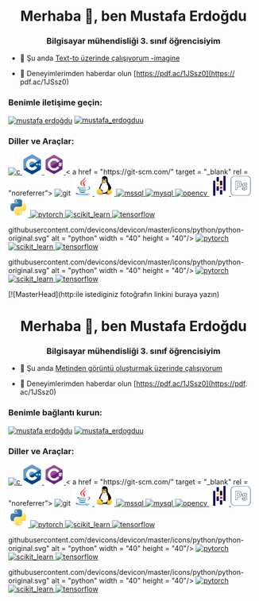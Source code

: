 <h1 align="center">Merhaba 👋, ben Mustafa Erdoğdu</h1>
<h3 align="center">Bilgisayar mühendisliği 3. sınıf öğrencisiyim</h3>

- 🔭 Şu anda [Text-to üzerinde çalışıyorum -imagine](https://github.com/mregungor/2024-YZ-VOST-LiRH/tree/main/2118121024)

- 📄 Deneyimlerimden haberdar olun [https://pdf.ac/1JSsz0](https:// pdf.ac/1JSsz0)

<h3 align="left">Benimle iletişime geçin:</h3>
<p align="left">
<a href="https://linkedin.com/in/mustafa erdoğdu" target= "blank"><img align = "center" src = "https://raw.githubusercontent.com/rahuldkjain/github-profile-readme-generator/master/src/images/icons/Social/linked-in-alt. svg" alt = "mustafa erdoğdu" height = "30" genişlik = "40" /></a>
<a href = "https://instagram.com/mustafa_erdogduu" target = "blank"><img align = " center" src = "https://raw.githubusercontent.com/rahuldkjain/github-profile-readme-generator/master/src/images/icons/Social/instagram.svg" alt = "mustafa_erdogduu" height = "30" genişlik ="40" /></a>
</p>

<h3 align="left">Diller ve Araçlar:</h3>
<p align = "left"> <a href = "https://www.cprogramming.com/" target = "_blank" rel = "noreferrer"> <img src = "https://raw.githubusercontent.com/ devicons/devicon/master/icons/c/c-original.svg" alt = "c" width = "40" height = "40"/> </a> <a href = "https://www.w3schools. com/cpp/" target = "_blank" rel = "noreferrer"> <img src = "https://raw.githubusercontent.com/devicons/devicon/master/icons/cplusplus/cplusplus-original.svg" alt = " cplusplus" width = "40" height = "40"/> </a> <a href = "https://www.w3schools.com/cs/" target = "_blank" rel = "noreferrer"> <img src ="https://raw.githubusercontent.com/devicons/devicon/master/icons/csharp/csharp-original.svg" alt = "csharp" width = "40" height = "40"/> </a> < a href = "https://git-scm.com/" target = "_blank" rel = "noreferrer"> <img src = "https://www.vectorlogo.zone/logos/git-scm/git-scm -icon.svg" alt = "git" width = "40" height = "40"/> </a> <a href = "https://www.java.com" target = "_blank" rel = "noreferrer" "> <img src = "https://raw.githubusercontent.com/devicons/devicon/master/icons/java/java-original.svg" alt = "java" width = "40" yükseklik = "40"/> </a> <a href = "https://www.linux.org/" target = "_blank" rel = "noreferrer"> <img src = "https://raw.githubusercontent.com/devicons/devicon/ master/icons/linux/linux-original.svg" alt = "linux" width = "40" height = "40"/> </a> <a href = "https://www.microsoft.com/en- us/sql-server" target = "_blank" rel = "noreferrer"> <img src = "https://www.svgrepo.com/show/303229/microsoft-sql-server-logo.svg" alt = "mssql " genişlik = "40" yükseklik = "40"/> </a> <a href = "https://www.mysql.com/" target = "_blank" rel = "noreferrer"> <img src = "https ://raw.githubusercontent.com/devicons/devicon/master/icons/mysql/mysql-original-wordmark.svg" alt = "mysql" width = "40" height = "40"/> </a> <a href = "https://opencv.org/" target = "_blank" rel = "noreferrer"> <img src = "https://www.vectorlogo.zone/logos/opencv/opencv-icon.svg" alt = "opencv" width = "40" height = "40"/> </a> <a href = "https://pandas.pydata.org/" target = "_blank" rel = "noreferrer"> <img src = "https://raw.githubusercontent.com/devicons/devicon/2ae2a900d2f041da66e950e4d48052658d850630/icons/pandas/pandas-original.svg" alt = "pandalar" width = "40" yükseklik = "40"/> </ a> <a href = "https://www.photoshop.com/en" target = "_blank" rel = "noreferrer"> <img src = "https://raw.githubusercontent.com/devicons/devicon/master /icons/photoshop/photoshop-line.svg" alt = "photoshop" width = "40" height = "40"/> </a> <a href = "https://www.python.org" target = _blank" rel = "noreferrer"> <img src = "https://raw.githubusercontent.com/devicons/devicon/master/icons/python/python-original.svg" alt = "python" width = "40" yükseklik ="40"/> </a> <a href = "https://pytorch.org/" target = "_blank" rel = "noreferrer"> <img src = "https://www.vectorlogo.zone/ logos/pytorch/pytorch-icon.svg" alt = "pytorch" width = "40" height = "40"/> </a> <a href = "https://scikit-learn.org/" target = " _blank" rel = "noreferrer"> <img src = "https://upload.wikimedia.org/wikipedia/commons/0/05/Scikit_learn_logo_small.svg" alt = "scikit_learn" width = "40" height = "40" /> </a> <a href = "https://www.tensorflow.org" target = "_blank" rel = "noreferrer"> <img src = "https://www.vectorlogo.zone/logos/tensorflow /tensorflow-icon.svg" alt = "tensorflow" width = "40" height = "40"/> </a> </p>githubusercontent.com/devicons/devicon/master/icons/python/python-original.svg" alt = "python" width = "40" height = "40"/> </a> <a href = "https:// pytorch.org/" target = "_blank" rel = "noreferrer"> <img src = "https://www.vectorlogo.zone/logos/pytorch/pytorch-icon.svg" alt = "pytorch" width = "40 " height = "40"/> </a> <a href = "https://scikit-learn.org/" target = "_blank" rel = "noreferrer"> <img src = "https://upload. wikimedia.org/wikipedia/commons/0/05/Scikit_learn_logo_small.svg" alt = "scikit_learn" width = "40" height = "40"/> </a> <a href = "https://www.tensorflow. org" target = "_blank" rel = "noreferrer"> <img src = "https://www.vectorlogo.zone/logos/tensorflow/tensorflow-icon.svg" alt = "tensorflow" width = "40" yükseklik = "40"/> </a> </p>githubusercontent.com/devicons/devicon/master/icons/python/python-original.svg" alt = "python" width = "40" height = "40"/> </a> <a href = "https:// pytorch.org/" target = "_blank" rel = "noreferrer"> <img src = "https://www.vectorlogo.zone/logos/pytorch/pytorch-icon.svg" alt = "pytorch" width = "40 " height = "40"/> </a> <a href = "https://scikit-learn.org/" target = "_blank" rel = "noreferrer"> <img src = "https://upload. wikimedia.org/wikipedia/commons/0/05/Scikit_learn_logo_small.svg" alt = "scikit_learn" width = "40" height = "40"/> </a> <a href = "https://www.tensorflow. org" target = "_blank" rel = "noreferrer"> <img src = "https://www.vectorlogo.zone/logos/tensorflow/tensorflow-icon.svg" alt = "tensorflow" width = "40" yükseklik = "40"/> </a> </p>
[![MasterHead](http:ile istediginiz fotoğrafın linkini buraya yazın)
<h1 align="center">Merhaba 👋, ben Mustafa Erdoğdu</h1>
<h3 align="center">Bilgisayar mühendisliği 3. sınıf öğrencisiyim</h3>

- 🔭 Şu anda [Metinden görüntü oluşturmak üzerinde çalışıyorum ](https://github.com/mregungor/2024-YZ-VOST-LiRH/tree/main/2118121024)

- 📄 Deneyimlerimden haberdar olun [https://pdf.ac/1JSsz0](https://pdf. ac/1JSsz0)

<h3 align="left">Benimle bağlantı kurun:</h3>
<p align="left">
<a href="https://linkedin.com/in/mustafa erdoğdu" target="blank "><img align = "center" src = "https://raw.githubusercontent.com/rahuldkjain/github-profile-readme-generator/master/src/images/icons/Social/linked-in-alt.svg" alt = "mustafa erdoğdu" height = "30" genişlik = "40" /></a>
<a href = "https://instagram.com/mustafa_erdogduu" target = "blank"><img align = "center" src = "https://raw.githubusercontent.com/rahuldkjain/github-profile-readme-generator/master/src/images/icons/Social/instagram.svg" alt = "mustafa_erdogduu" height = "30" genişlik = " 40" /></a>
</p>

<h3 align="left">Diller ve Araçlar:</h3>
<p align = "left"> <a href = "https://www.cprogramming.com/" target = "_blank" rel = "noreferrer"> <img src = "https://raw.githubusercontent.com/ devicons/devicon/master/icons/c/c-original.svg" alt = "c" width = "40" height = "40"/> </a> <a href = "https://www.w3schools. com/cpp/" target = "_blank" rel = "noreferrer"> <img src = "https://raw.githubusercontent.com/devicons/devicon/master/icons/cplusplus/cplusplus-original.svg" alt = " cplusplus" width = "40" height = "40"/> </a> <a href = "https://www.w3schools.com/cs/" target = "_blank" rel = "noreferrer"> <img src ="https://raw.githubusercontent.com/devicons/devicon/master/icons/csharp/csharp-original.svg" alt = "csharp" width = "40" height = "40"/> </a> < a href = "https://git-scm.com/" target = "_blank" rel = "noreferrer"> <img src = "https://www.vectorlogo.zone/logos/git-scm/git-scm -icon.svg" alt = "git" width = "40" height = "40"/> </a> <a href = "https://www.java.com" target = "_blank" rel = "noreferrer" "> <img src = "https://raw.githubusercontent.com/devicons/devicon/master/icons/java/java-original.svg" alt = "java" width = "40" yükseklik = "40"/> </a> <a href = "https://www.linux.org/" target = "_blank" rel = "noreferrer"> <img src = "https://raw.githubusercontent.com/devicons/devicon/ master/icons/linux/linux-original.svg" alt = "linux" width = "40" height = "40"/> </a> <a href = "https://www.microsoft.com/en- us/sql-server" target = "_blank" rel = "noreferrer"> <img src = "https://www.svgrepo.com/show/303229/microsoft-sql-server-logo.svg" alt = "mssql " genişlik = "40" yükseklik = "40"/> </a> <a href = "https://www.mysql.com/" target = "_blank" rel = "noreferrer"> <img src = "https ://raw.githubusercontent.com/devicons/devicon/master/icons/mysql/mysql-original-wordmark.svg" alt = "mysql" width = "40" height = "40"/> </a> <a href = "https://opencv.org/" target = "_blank" rel = "noreferrer"> <img src = "https://www.vectorlogo.zone/logos/opencv/opencv-icon.svg" alt = "opencv" width = "40" height = "40"/> </a> <a href = "https://pandas.pydata.org/" target = "_blank" rel = "noreferrer"> <img src = "https://raw.githubusercontent.com/devicons/devicon/2ae2a900d2f041da66e950e4d48052658d850630/icons/pandas/pandas-original.svg" alt = "pandalar" width = "40" yükseklik = "40"/> </ a> <a href = "https://www.photoshop.com/en" target = "_blank" rel = "noreferrer"> <img src = "https://raw.githubusercontent.com/devicons/devicon/master /icons/photoshop/photoshop-line.svg" alt = "photoshop" width = "40" height = "40"/> </a> <a href = "https://www.python.org" target = _blank" rel = "noreferrer"> <img src = "https://raw.githubusercontent.com/devicons/devicon/master/icons/python/python-original.svg" alt = "python" width = "40" yükseklik ="40"/> </a> <a href = "https://pytorch.org/" target = "_blank" rel = "noreferrer"> <img src = "https://www.vectorlogo.zone/ logos/pytorch/pytorch-icon.svg" alt = "pytorch" width = "40" height = "40"/> </a> <a href = "https://scikit-learn.org/" target = " _blank" rel = "noreferrer"> <img src = "https://upload.wikimedia.org/wikipedia/commons/0/05/Scikit_learn_logo_small.svg" alt = "scikit_learn" width = "40" height = "40" /> </a> <a href = "https://www.tensorflow.org" target = "_blank" rel = "noreferrer"> <img src = "https://www.vectorlogo.zone/logos/tensorflow /tensorflow-icon.svg" alt = "tensorflow" width = "40" height = "40"/> </a> </p>githubusercontent.com/devicons/devicon/master/icons/python/python-original.svg" alt = "python" width = "40" height = "40"/> </a> <a href = "https:// pytorch.org/" target = "_blank" rel = "noreferrer"> <img src = "https://www.vectorlogo.zone/logos/pytorch/pytorch-icon.svg" alt = "pytorch" width = "40 " height = "40"/> </a> <a href = "https://scikit-learn.org/" target = "_blank" rel = "noreferrer"> <img src = "https://upload. wikimedia.org/wikipedia/commons/0/05/Scikit_learn_logo_small.svg" alt = "scikit_learn" width = "40" height = "40"/> </a> <a href = "https://www.tensorflow. org" target = "_blank" rel = "noreferrer"> <img src = "https://www.vectorlogo.zone/logos/tensorflow/tensorflow-icon.svg" alt = "tensorflow" width = "40" yükseklik = "40"/> </a> </p>githubusercontent.com/devicons/devicon/master/icons/python/python-original.svg" alt = "python" width = "40" height = "40"/> </a> <a href = "https:// pytorch.org/" target = "_blank" rel = "noreferrer"> <img src = "https://www.vectorlogo.zone/logos/pytorch/pytorch-icon.svg" alt = "pytorch" width = "40 " height = "40"/> </a> <a href = "https://scikit-learn.org/" target = "_blank" rel = "noreferrer"> <img src = "https://upload. wikimedia.org/wikipedia/commons/0/05/Scikit_learn_logo_small.svg" alt = "scikit_learn" width = "40" height = "40"/> </a> <a href = "https://www.tensorflow. org" target = "_blank" rel = "noreferrer"> <img src = "https://www.vectorlogo.zone/logos/tensorflow/tensorflow-icon.svg" alt = "tensorflow" width = "40" yükseklik = "40"/> </a> </p>
